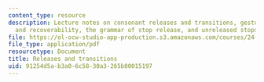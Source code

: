 ```yaml
---
content_type: resource
description: Lecture notes on consonant releases and transitions, gestural overlap
  and recoverability, the grammar of stop release, and unreleased stops.
file: https://ol-ocw-studio-app-production.s3.amazonaws.com/courses/24-964-topics-in-phonology-phonetic-realization-fall-2006/91254d5ab3a06c5830a3265b80015197_MIT24_964F06_lec08_gafos.pdf
file_type: application/pdf
resourcetype: Document
title: Releases and transitions
uid: 91254d5a-b3a0-6c58-30a3-265b80015197
---
```

